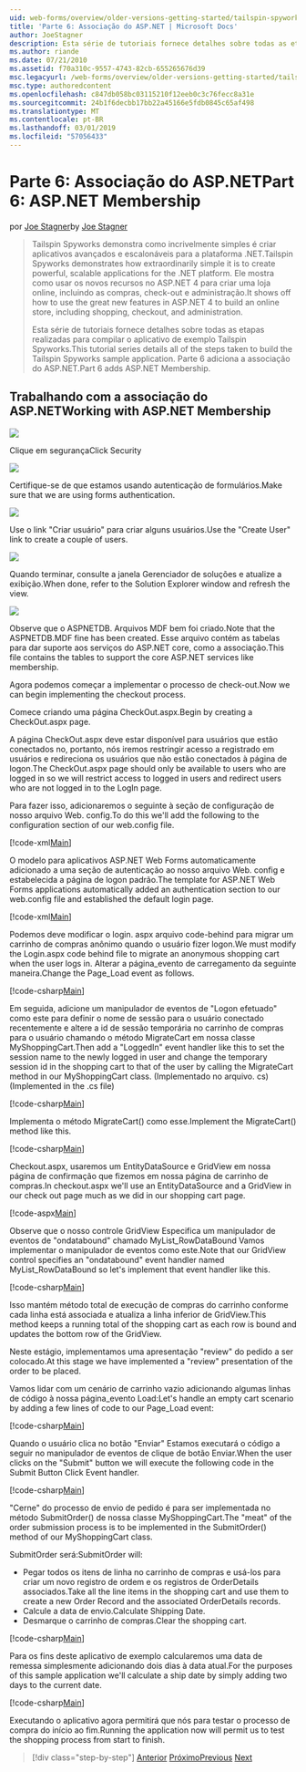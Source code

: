 ```yaml
---
uid: web-forms/overview/older-versions-getting-started/tailspin-spyworks/tailspin-spyworks-part-6
title: 'Parte 6: Associação do ASP.NET | Microsoft Docs'
author: JoeStagner
description: Esta série de tutoriais fornece detalhes sobre todas as etapas realizadas para compilar o aplicativo de exemplo Tailspin Spyworks. Parte 6 adiciona a associação do ASP.NET.
ms.author: riande
ms.date: 07/21/2010
ms.assetid: f70a310c-9557-4743-82cb-655265676d39
msc.legacyurl: /web-forms/overview/older-versions-getting-started/tailspin-spyworks/tailspin-spyworks-part-6
msc.type: authoredcontent
ms.openlocfilehash: c847db058bc03115210f12eeb0c3c76fecc8a31e
ms.sourcegitcommit: 24b1f6decbb17bb22a45166e5fdb0845c65af498
ms.translationtype: MT
ms.contentlocale: pt-BR
ms.lasthandoff: 03/01/2019
ms.locfileid: "57056433"
---
```

<a name="part-6-aspnet-membership"></a><span data-ttu-id="59ada-104">Parte 6: Associação do ASP.NET</span><span class="sxs-lookup"><span data-stu-id="59ada-104">Part 6: ASP.NET Membership</span></span>
====================
<span data-ttu-id="59ada-105">por [Joe Stagner](https://github.com/JoeStagner)</span><span class="sxs-lookup"><span data-stu-id="59ada-105">by [Joe Stagner](https://github.com/JoeStagner)</span></span>

> <span data-ttu-id="59ada-106">Tailspin Spyworks demonstra como incrivelmente simples é criar aplicativos avançados e escalonáveis para a plataforma .NET.</span><span class="sxs-lookup"><span data-stu-id="59ada-106">Tailspin Spyworks demonstrates how extraordinarily simple it is to create powerful, scalable applications for the .NET platform.</span></span> <span data-ttu-id="59ada-107">Ele mostra como usar os novos recursos no ASP.NET 4 para criar uma loja online, incluindo as compras, check-out e administração.</span><span class="sxs-lookup"><span data-stu-id="59ada-107">It shows off how to use the great new features in ASP.NET 4 to build an online store, including shopping, checkout, and administration.</span></span>
> 
> <span data-ttu-id="59ada-108">Esta série de tutoriais fornece detalhes sobre todas as etapas realizadas para compilar o aplicativo de exemplo Tailspin Spyworks.</span><span class="sxs-lookup"><span data-stu-id="59ada-108">This tutorial series details all of the steps taken to build the Tailspin Spyworks sample application.</span></span> <span data-ttu-id="59ada-109">Parte 6 adiciona a associação do ASP.NET.</span><span class="sxs-lookup"><span data-stu-id="59ada-109">Part 6 adds ASP.NET Membership.</span></span>


## <a id="_Toc260221672"></a>  <span data-ttu-id="59ada-110">Trabalhando com a associação do ASP.NET</span><span class="sxs-lookup"><span data-stu-id="59ada-110">Working with ASP.NET Membership</span></span>

![](tailspin-spyworks-part-6/_static/image1.png)

<span data-ttu-id="59ada-111">Clique em segurança</span><span class="sxs-lookup"><span data-stu-id="59ada-111">Click Security</span></span>

![](tailspin-spyworks-part-6/_static/image1.jpg)

<span data-ttu-id="59ada-112">Certifique-se de que estamos usando autenticação de formulários.</span><span class="sxs-lookup"><span data-stu-id="59ada-112">Make sure that we are using forms authentication.</span></span>

![](tailspin-spyworks-part-6/_static/image2.jpg)

<span data-ttu-id="59ada-113">Use o link "Criar usuário" para criar alguns usuários.</span><span class="sxs-lookup"><span data-stu-id="59ada-113">Use the "Create User" link to create a couple of users.</span></span>

![](tailspin-spyworks-part-6/_static/image3.jpg)

<span data-ttu-id="59ada-114">Quando terminar, consulte a janela Gerenciador de soluções e atualize a exibição.</span><span class="sxs-lookup"><span data-stu-id="59ada-114">When done, refer to the Solution Explorer window and refresh the view.</span></span>

![](tailspin-spyworks-part-6/_static/image2.png)

<span data-ttu-id="59ada-115">Observe que o ASPNETDB. Arquivos MDF bem foi criado.</span><span class="sxs-lookup"><span data-stu-id="59ada-115">Note that the ASPNETDB.MDF fine has been created.</span></span> <span data-ttu-id="59ada-116">Esse arquivo contém as tabelas para dar suporte aos serviços do ASP.NET core, como a associação.</span><span class="sxs-lookup"><span data-stu-id="59ada-116">This file contains the tables to support the core ASP.NET services like membership.</span></span>

<span data-ttu-id="59ada-117">Agora podemos começar a implementar o processo de check-out.</span><span class="sxs-lookup"><span data-stu-id="59ada-117">Now we can begin implementing the checkout process.</span></span>

<span data-ttu-id="59ada-118">Comece criando uma página CheckOut.aspx.</span><span class="sxs-lookup"><span data-stu-id="59ada-118">Begin by creating a CheckOut.aspx page.</span></span>

<span data-ttu-id="59ada-119">A página CheckOut.aspx deve estar disponível para usuários que estão conectados no, portanto, nós iremos restringir acesso a registrado em usuários e redireciona os usuários que não estão conectados à página de logon.</span><span class="sxs-lookup"><span data-stu-id="59ada-119">The CheckOut.aspx page should only be available to users who are logged in so we will restrict access to logged in users and redirect users who are not logged in to the LogIn page.</span></span>

<span data-ttu-id="59ada-120">Para fazer isso, adicionaremos o seguinte à seção de configuração de nosso arquivo Web. config.</span><span class="sxs-lookup"><span data-stu-id="59ada-120">To do this we'll add the following to the configuration section of our web.config file.</span></span>

[!code-xml[Main](tailspin-spyworks-part-6/samples/sample1.xml)]

<span data-ttu-id="59ada-121">O modelo para aplicativos ASP.NET Web Forms automaticamente adicionado a uma seção de autenticação ao nosso arquivo Web. config e estabelecida a página de logon padrão.</span><span class="sxs-lookup"><span data-stu-id="59ada-121">The template for ASP.NET Web Forms applications automatically added an authentication section to our web.config file and established the default login page.</span></span>

[!code-xml[Main](tailspin-spyworks-part-6/samples/sample2.xml)]

<span data-ttu-id="59ada-122">Podemos deve modificar o login. aspx arquivo code-behind para migrar um carrinho de compras anônimo quando o usuário fizer logon.</span><span class="sxs-lookup"><span data-stu-id="59ada-122">We must modify the Login.aspx code behind file to migrate an anonymous shopping cart when the user logs in.</span></span> <span data-ttu-id="59ada-123">Alterar a página\_evento de carregamento da seguinte maneira.</span><span class="sxs-lookup"><span data-stu-id="59ada-123">Change the Page\_Load event as follows.</span></span>

[!code-csharp[Main](tailspin-spyworks-part-6/samples/sample3.cs)]

<span data-ttu-id="59ada-124">Em seguida, adicione um manipulador de eventos de "Logon efetuado" como este para definir o nome de sessão para o usuário conectado recentemente e altere a id de sessão temporária no carrinho de compras para o usuário chamando o método MigrateCart em nossa classe MyShoppingCart.</span><span class="sxs-lookup"><span data-stu-id="59ada-124">Then add a "LoggedIn" event handler like this to set the session name to the newly logged in user and change the temporary session id in the shopping cart to that of the user by calling the MigrateCart method in our MyShoppingCart class.</span></span> <span data-ttu-id="59ada-125">(Implementado no arquivo. cs)</span><span class="sxs-lookup"><span data-stu-id="59ada-125">(Implemented in the .cs file)</span></span>

[!code-csharp[Main](tailspin-spyworks-part-6/samples/sample4.cs)]

<span data-ttu-id="59ada-126">Implementa o método MigrateCart() como esse.</span><span class="sxs-lookup"><span data-stu-id="59ada-126">Implement the MigrateCart() method like this.</span></span>

[!code-csharp[Main](tailspin-spyworks-part-6/samples/sample5.cs)]

<span data-ttu-id="59ada-127">Checkout.aspx, usaremos um EntityDataSource e GridView em nossa página de confirmação que fizemos em nossa página de carrinho de compras.</span><span class="sxs-lookup"><span data-stu-id="59ada-127">In checkout.aspx we'll use an EntityDataSource and a GridView in our check out page much as we did in our shopping cart page.</span></span>

[!code-aspx[Main](tailspin-spyworks-part-6/samples/sample6.aspx)]

<span data-ttu-id="59ada-128">Observe que o nosso controle GridView Especifica um manipulador de eventos de "ondatabound" chamado MyList\_RowDataBound Vamos implementar o manipulador de eventos como este.</span><span class="sxs-lookup"><span data-stu-id="59ada-128">Note that our GridView control specifies an "ondatabound" event handler named MyList\_RowDataBound so let's implement that event handler like this.</span></span>

[!code-csharp[Main](tailspin-spyworks-part-6/samples/sample7.cs)]

<span data-ttu-id="59ada-129">Isso mantém método total de execução de compras do carrinho conforme cada linha está associada e atualiza a linha inferior de GridView.</span><span class="sxs-lookup"><span data-stu-id="59ada-129">This method keeps a running total of the shopping cart as each row is bound and updates the bottom row of the GridView.</span></span>

<span data-ttu-id="59ada-130">Neste estágio, implementamos uma apresentação "review" do pedido a ser colocado.</span><span class="sxs-lookup"><span data-stu-id="59ada-130">At this stage we have implemented a "review" presentation of the order to be placed.</span></span>

<span data-ttu-id="59ada-131">Vamos lidar com um cenário de carrinho vazio adicionando algumas linhas de código à nossa página\_evento Load:</span><span class="sxs-lookup"><span data-stu-id="59ada-131">Let's handle an empty cart scenario by adding a few lines of code to our Page\_Load event:</span></span>

[!code-csharp[Main](tailspin-spyworks-part-6/samples/sample8.cs)]

<span data-ttu-id="59ada-132">Quando o usuário clica no botão "Enviar" Estamos executará o código a seguir no manipulador de eventos de clique de botão Enviar.</span><span class="sxs-lookup"><span data-stu-id="59ada-132">When the user clicks on the "Submit" button we will execute the following code in the Submit Button Click Event handler.</span></span>

[!code-csharp[Main](tailspin-spyworks-part-6/samples/sample9.cs)]

<span data-ttu-id="59ada-133">"Cerne" do processo de envio de pedido é para ser implementada no método SubmitOrder() de nossa classe MyShoppingCart.</span><span class="sxs-lookup"><span data-stu-id="59ada-133">The "meat" of the order submission process is to be implemented in the SubmitOrder() method of our MyShoppingCart class.</span></span>

<span data-ttu-id="59ada-134">SubmitOrder será:</span><span class="sxs-lookup"><span data-stu-id="59ada-134">SubmitOrder will:</span></span>

- <span data-ttu-id="59ada-135">Pegar todos os itens de linha no carrinho de compras e usá-los para criar um novo registro de ordem e os registros de OrderDetails associados.</span><span class="sxs-lookup"><span data-stu-id="59ada-135">Take all the line items in the shopping cart and use them to create a new Order Record and the associated OrderDetails records.</span></span>
- <span data-ttu-id="59ada-136">Calcule a data de envio.</span><span class="sxs-lookup"><span data-stu-id="59ada-136">Calculate Shipping Date.</span></span>
- <span data-ttu-id="59ada-137">Desmarque o carrinho de compras.</span><span class="sxs-lookup"><span data-stu-id="59ada-137">Clear the shopping cart.</span></span>


[!code-csharp[Main](tailspin-spyworks-part-6/samples/sample10.cs)]

<span data-ttu-id="59ada-138">Para os fins deste aplicativo de exemplo calcularemos uma data de remessa simplesmente adicionando dois dias à data atual.</span><span class="sxs-lookup"><span data-stu-id="59ada-138">For the purposes of this sample application we'll calculate a ship date by simply adding two days to the current date.</span></span>

[!code-csharp[Main](tailspin-spyworks-part-6/samples/sample11.cs)]

<span data-ttu-id="59ada-139">Executando o aplicativo agora permitirá que nós para testar o processo de compra do início ao fim.</span><span class="sxs-lookup"><span data-stu-id="59ada-139">Running the application now will permit us to test the shopping process from start to finish.</span></span>

> [!div class="step-by-step"]
> <span data-ttu-id="59ada-140">[Anterior](tailspin-spyworks-part-5.md)
> [Próximo](tailspin-spyworks-part-7.md)</span><span class="sxs-lookup"><span data-stu-id="59ada-140">[Previous](tailspin-spyworks-part-5.md)
[Next](tailspin-spyworks-part-7.md)</span></span>
